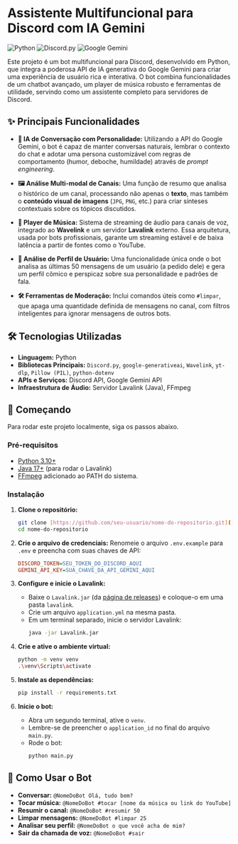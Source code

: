# Assistente Multifuncional para Discord com IA Gemini

![Python](https://img.shields.io/badge/Python-3.11+-blue?style=for-the-badge&logo=python&logoColor=white)
![Discord.py](https://img.shields.io/badge/Discord.py-2.6.3-7289DA?style=for-the-badge&logo=discord&logoColor=white)
![Google Gemini](https://img.shields.io/badge/Google%20Gemini-AI-4285F4?style=for-the-badge&logo=google&logoColor=white)

Este projeto é um bot multifuncional para Discord, desenvolvido em Python, que integra a poderosa API de IA generativa do Google Gemini para criar uma experiência de usuário rica e interativa. O bot combina funcionalidades de um chatbot avançado, um player de música robusto e ferramentas de utilidade, servindo como um assistente completo para servidores de Discord.

## ✨ Principais Funcionalidades

-   **🤖 IA de Conversação com Personalidade:** Utilizando a API do Google Gemini, o bot é capaz de manter conversas naturais, lembrar o contexto do chat e adotar uma persona customizável com regras de comportamento (humor, deboche, humildade) através de *prompt engineering*.

-   **🖼️ Análise Multi-modal de Canais:** Uma função de resumo que analisa o histórico de um canal, processando não apenas o **texto**, mas também o **conteúdo visual de imagens** (`JPG`, `PNG`, etc.) para criar sínteses contextuais sobre os tópicos discutidos.

-   **🎵 Player de Música:** Sistema de streaming de áudio para canais de voz, integrado ao **Wavelink** e um servidor **Lavalink** externo. Essa arquitetura, usada por bots profissionais, garante um streaming estável e de baixa latência a partir de fontes como o YouTube.

-   **👤 Análise de Perfil de Usuário:** Uma funcionalidade única onde o bot analisa as últimas 50 mensagens de um usuário (a pedido dele) e gera um perfil cômico e perspicaz sobre sua personalidade e padrões de fala.

-   **🛠️ Ferramentas de Moderação:** Inclui comandos úteis como `#limpar`, que apaga uma quantidade definida de mensagens no canal, com filtros inteligentes para ignorar mensagens de outros bots.

## 🛠️ Tecnologias Utilizadas

* **Linguagem:** Python
* **Bibliotecas Principais:** `Discord.py`, `google-generativeai`, `Wavelink`, `yt-dlp`, `Pillow (PIL)`, `python-dotenv`
* **APIs e Serviços:** Discord API, Google Gemini API
* **Infraestrutura de Áudio:** Servidor Lavalink (Java), FFmpeg

## 🚀 Começando

Para rodar este projeto localmente, siga os passos abaixo.

### Pré-requisitos

-   [Python 3.10+](https://www.python.org/)
-   [Java 17+](https://adoptium.net/) (para rodar o Lavalink)
-   [FFmpeg](https://ffmpeg.org/download.html) adicionado ao PATH do sistema.

### Instalação

1.  **Clone o repositório:**
    ```bash
    git clone [https://github.com/seu-usuario/nome-do-repositorio.git](https://github.com/seu-usuario/nome-do-repositorio.git)
    cd nome-do-repositorio
    ```

2.  **Crie o arquivo de credenciais:**
    Renomeie o arquivo `.env.example` para `.env` e preencha com suas chaves de API:
    ```ini
    DISCORD_TOKEN=SEU_TOKEN_DO_DISCORD_AQUI
    GEMINI_API_KEY=SUA_CHAVE_DA_API_GEMINI_AQUI
    ```

3.  **Configure e inicie o Lavalink:**
    - Baixe o `Lavalink.jar` (da [página de releases](https://github.com/lavalink-devs/Lavalink/releases/)) e coloque-o em uma pasta `lavalink`.
    - Crie um arquivo `application.yml` na mesma pasta.
    - Em um terminal separado, inicie o servidor Lavalink:
      ```bash
      java -jar Lavalink.jar
      ```

4.  **Crie e ative o ambiente virtual:**
    ```bash
    python -m venv venv
    .\venv\Scripts\activate
    ```

5.  **Instale as dependências:**
    ```bash
    pip install -r requirements.txt
    ```

6.  **Inicie o bot:**
    - Abra um segundo terminal, ative o `venv`.
    - Lembre-se de preencher o `application_id` no final do arquivo `main.py`.
    - Rode o bot:
      ```bash
      python main.py
      ```

## 🤖 Como Usar o Bot

-   **Conversar:** `@NomeDoBot Olá, tudo bem?`
-   **Tocar música:** `@NomeDoBot #tocar [nome da música ou link do YouTube]`
-   **Resumir o canal:** `@NomeDoBot #resumir 50`
-   **Limpar mensagens:** `@NomeDoBot #limpar 25`
-   **Analisar seu perfil:** `@NomeDoBot o que você acha de mim?`
-   **Sair da chamada de voz:** `@NomeDoBot #sair`
